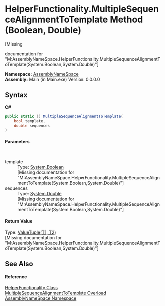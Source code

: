 # HelperFunctionality.MultipleSequenceAlignmentToTemplate Method (Boolean, Double)
 

\[Missing <summary> documentation for "M:AssemblyNameSpace.HelperFunctionality.MultipleSequenceAlignmentToTemplate(System.Boolean,System.Double)"\]

**Namespace:**&nbsp;<a href="6bcc80ef-5cfd-db5f-1eb2-7297d1c16397">AssemblyNameSpace</a><br />**Assembly:**&nbsp;Main (in Main.exe) Version: 0.0.0.0

## Syntax

**C#**<br />
``` C#
public static () MultipleSequenceAlignmentToTemplate(
	bool template,
	double sequences
)
```


#### Parameters
&nbsp;<dl><dt>template</dt><dd>Type: <a href="http://msdn2.microsoft.com/en-us/library/a28wyd50" target="_blank">System.Boolean</a><br />\[Missing <param name="template"/> documentation for "M:AssemblyNameSpace.HelperFunctionality.MultipleSequenceAlignmentToTemplate(System.Boolean,System.Double)"\]</dd><dt>sequences</dt><dd>Type: <a href="http://msdn2.microsoft.com/en-us/library/643eft0t" target="_blank">System.Double</a><br />\[Missing <param name="sequences"/> documentation for "M:AssemblyNameSpace.HelperFunctionality.MultipleSequenceAlignmentToTemplate(System.Boolean,System.Double)"\]</dd></dl>

#### Return Value
Type: <a href="http://msdn2.microsoft.com/en-us/library/mt744804" target="_blank">ValueTuple(T1, T2)</a><br />\[Missing <returns> documentation for "M:AssemblyNameSpace.HelperFunctionality.MultipleSequenceAlignmentToTemplate(System.Boolean,System.Double)"\]

## See Also


#### Reference
<a href="a6205e49-c336-fdc7-ded6-dad8ce480975">HelperFunctionality Class</a><br /><a href="b5130882-dd5b-b35d-c8a1-c768d5f7a9a7">MultipleSequenceAlignmentToTemplate Overload</a><br /><a href="6bcc80ef-5cfd-db5f-1eb2-7297d1c16397">AssemblyNameSpace Namespace</a><br />